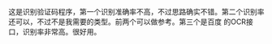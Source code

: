 这是识别验证码程序，第一个<ceshi>识别准确率不高，不过思路确实不错。第二个<php-master>识别率还可以，不过不是我需要的类型。前两个可以做参考。第三个是百度
的OCR接口，识别率非常高。很好用。
